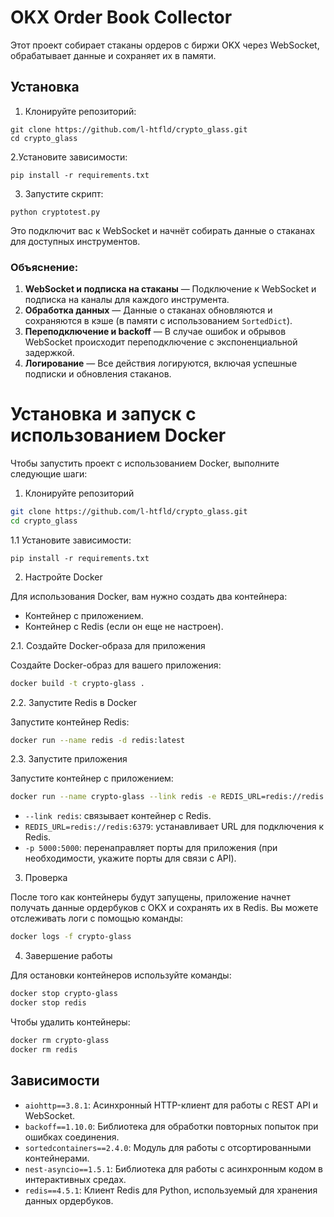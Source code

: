 # OKX Order Book Collector

Этот проект собирает стаканы ордеров с биржи OKX через WebSocket, обрабатывает данные и сохраняет их в памяти.

## Установка

1. Клонируйте репозиторий:

```
git clone https://github.com/l-htfld/crypto_glass.git
cd crypto_glass
```
2.Установите зависимости:

```
pip install -r requirements.txt
```
3. Запустите скрипт:

```
python cryptotest.py
```
Это подключит вас к WebSocket и начнёт собирать данные о стаканах для доступных инструментов.

### Объяснение:
1. **WebSocket и подписка на стаканы** — Подключение к WebSocket и подписка на каналы для каждого инструмента.
2. **Обработка данных** — Данные о стаканах обновляются и сохраняются в кэше (в памяти с использованием `SortedDict`).
3. **Переподключение и backoff** — В случае ошибок и обрывов WebSocket происходит переподключение с экспоненциальной задержкой.
4. **Логирование** — Все действия логируются, включая успешные подписки и обновления стаканов.


# Установка и запуск с использованием Docker

Чтобы запустить проект с использованием Docker, выполните следующие шаги:

1. Клонируйте репозиторий

```bash
git clone https://github.com/l-htfld/crypto_glass.git
cd crypto_glass
```
1.1 Установите зависимости:
```
pip install -r requirements.txt
```

2. Настройте Docker

Для использования Docker, вам нужно создать два контейнера:
- Контейнер с приложением.
- Контейнер с Redis (если он еще не настроен).

2.1. Создайте Docker-образа для приложения

Создайте Docker-образ для вашего приложения:

```bash
docker build -t crypto-glass .
```

2.2. Запустите Redis в Docker

Запустите контейнер Redis:

```bash
docker run --name redis -d redis:latest
```

2.3. Запустите приложения

Запустите контейнер с приложением:

```bash
docker run --name crypto-glass --link redis -e REDIS_URL=redis://redis:6379 -p 5000:5000 -d crypto-glass
```

- `--link redis`: связывает контейнер с Redis.
- `REDIS_URL=redis://redis:6379`: устанавливает URL для подключения к Redis.
- `-p 5000:5000`: перенаправляет порты для приложения (при необходимости, укажите порты для связи с API).

3. Проверка

После того как контейнеры будут запущены, приложение начнет получать данные ордербуков с OKX и сохранять их в Redis. Вы можете отслеживать логи с помощью команды:

```bash
docker logs -f crypto-glass
```

4. Завершение работы

Для остановки контейнеров используйте команды:

```bash
docker stop crypto-glass
docker stop redis
```

Чтобы удалить контейнеры:

```bash
docker rm crypto-glass
docker rm redis
```

## Зависимости

- `aiohttp==3.8.1`: Асинхронный HTTP-клиент для работы с REST API и WebSocket.
- `backoff==1.10.0`: Библиотека для обработки повторных попыток при ошибках соединения.
- `sortedcontainers==2.4.0`: Модуль для работы с отсортированными контейнерами.
- `nest-asyncio==1.5.1`: Библиотека для работы с асинхронным кодом в интерактивных средах.
- `redis==4.5.1`: Клиент Redis для Python, используемый для хранения данных ордербуков.

